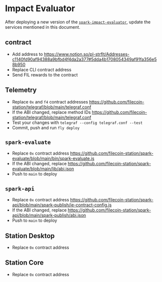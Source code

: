 # Impact Evaluator

After deploying a new version of the [`spark-impact-evaluator`](https://github.com/filecoin-station/spark-impact-evaluator),
update the services mentioned in this document.

## contract

- Add address to https://www.notion.so/pl-strflt/Addresses-c1140fd90af94388a9bfbd4f4da2a377#5dda4b1708054349af91fa356e58b950
- Replace CLI contract address
- Send FIL rewards to the contract

## Telemetry

- Replace `0x` and `f4` contract addresses https://github.com/filecoin-station/telegraf/blob/main/telegraf.conf
- If the ABI changed, replace method IDs https://github.com/filecoin-station/telegraf/blob/main/telegraf.conf
- Test your changes with `telegraf --config telegraf.conf --test`
- Commit, push and run `fly deploy`

## `spark-evaluate`

- Replace `0x` contract address https://github.com/filecoin-station/spark-evaluate/blob/main/bin/spark-evaluate.js
- If the ABI changed, replace https://github.com/filecoin-station/spark-evaluate/blob/main/lib/abi.json
- Push to `main` to deploy

## `spark-api`

- Replace `0x` contract address https://github.com/filecoin-station/spark-api/blob/main/spark-publish/ie-contract-config.js
- If the ABI changed, replace https://github.com/filecoin-station/spark-api/blob/main/spark-publish/abi.json
- Push to `main` to deploy

## Station Desktop

- Replace `0x` contract address

## Station Core

- Replace `0x` contract address
